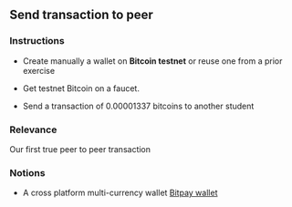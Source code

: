 ## Send transaction to peer

### Instructions

- Create manually a wallet on **Bitcoin testnet** or reuse one from a prior exercise

- Get testnet Bitcoin on a faucet.

- Send a transaction of 0.00001337 bitcoins to another student

### Relevance

Our first true peer to peer transaction

### Notions

- A cross platform multi-currency wallet [Bitpay wallet](https://bitpay.com/wallet/)
